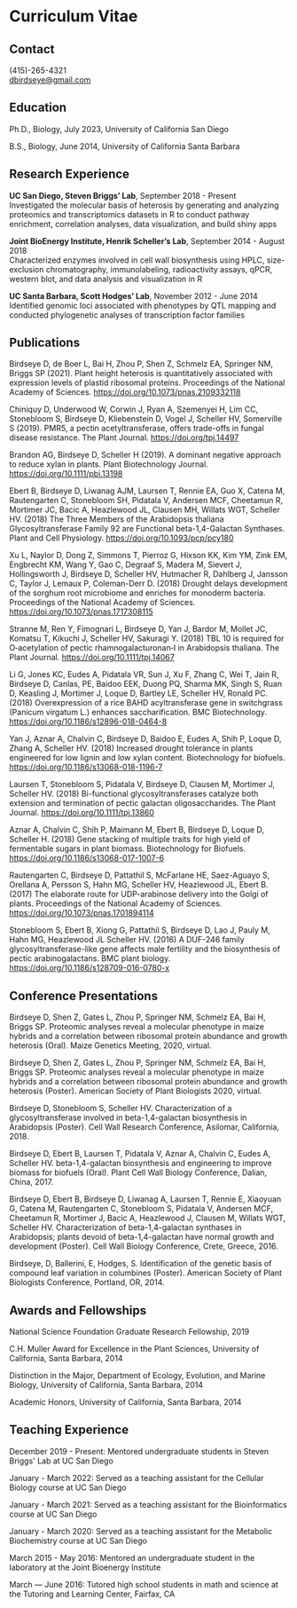# Curriculum Vitae

## Contact

(415)-265-4321<br>
dbirdseye@gmail.com

## Education

Ph.D., Biology, July 2023, University of California San Diego

B.S., Biology, June 2014, University of California Santa Barbara

## Research Experience

**UC San Diego, Steven Briggs’ Lab**, September 2018 - Present<br>
Investigated the molecular basis of heterosis by generating and analyzing proteomics and transcriptomics datasets in R to conduct pathway enrichment, correlation analyses, data visualization, and build shiny apps

**Joint BioEnergy Institute, Henrik Scheller’s Lab**, September 2014 - August 2018<br>
Characterized enzymes involved in cell wall biosynthesis using HPLC, size-exclusion chromatography, immunolabeling, radioactivity assays, qPCR, western blot, and data analysis and visualization in R

**UC Santa Barbara, Scott Hodges’ Lab**, November 2012 - June 2014<br>
Identified genomic loci associated with phenotypes by QTL mapping and conducted phylogenetic analyses of transcription factor families

## Publications

Birdseye D, de Boer L, Bai H, Zhou P, Shen Z, Schmelz EA, Springer NM, Briggs SP (2021). Plant height heterosis is quantitatively associated with expression levels of plastid ribosomal proteins. Proceedings of the National Academy of Sciences. https://doi.org/10.1073/pnas.2109332118

Chiniquy D, Underwood W, Corwin J, Ryan A, Szemenyei H, Lim CC, Stonebloom S, Birdseye D, Kliebenstein D, Vogel J, Scheller HV, Somerville S (2019). PMR5, a pectin acetyltransferase, offers trade-offs in fungal disease resistance. The Plant Journal. https://doi.org/tpj.14497

Brandon AG, Birdseye D, Scheller H (2019). A dominant negative approach to reduce xylan in plants. Plant Biotechnology Journal. https://doi.org/10.1111/pbi.13198

Ebert B, Birdseye D, Liwanag AJM, Laursen T, Rennie EA, Guo X, Catena M, Rautengarten C, Stonebloom SH, Pidatala V, Andersen MCF, Cheetamun R, Mortimer JC, Bacic A, Heazlewood JL, Clausen MH, Willats WGT, Scheller HV. (2018) The Three Members of the Arabidopsis thaliana Glycosyltransferase Family 92 are Functional beta-1,4-Galactan Synthases. Plant and Cell Physiology. https://doi.org/10.1093/pcp/pcy180

Xu L, Naylor D, Dong Z, Simmons T, Pierroz G, Hixson KK, Kim YM, Zink EM, Engbrecht KM, Wang Y, Gao C, Degraaf S, Madera M, Sievert J, Hollingsworth J, Birdseye D, Scheller HV, Hutmacher R, Dahlberg J, Jansson C, Taylor J, Lemaux P, Coleman-Derr D. (2018) Drought delays development of the sorghum root microbiome and enriches for monoderm bacteria. Proceedings of the National Academy of Sciences. https://doi.org/10.1073/pnas.1717308115

Stranne M, Ren Y, Fimognari L, Birdseye D, Yan J, Bardor M, Mollet JC, Komatsu T, Kikuchi J, Scheller HV, Sakuragi Y. (2018) TBL 10 is required for O‐acetylation of pectic rhamnogalacturonan‐I in Arabidopsis thaliana. The Plant Journal. https://doi.org/10.1111/tpj.14067

Li G, Jones KC, Eudes A, Pidatala VR, Sun J, Xu F, Zhang C, Wei T, Jain R, Birdseye D, Canlas, PE, Baidoo EEK, Duong PQ, Sharma MK, Singh S, Ruan D, Keasling J, Mortimer J, Loque D, Bartley LE, Scheller HV, Ronald PC. (2018) Overexpression of a rice BAHD acyltransferase gene in switchgrass (Panicum virgatum L.) enhances saccharification. BMC Biotechnology. https://doi.org/10.1186/s12896-018-0464-8

Yan J, Aznar A, Chalvin C, Birdseye D, Baidoo E, Eudes A, Shih P, Loque D, Zhang A, Scheller HV. (2018) Increased drought tolerance in plants engineered for low lignin and low xylan content. Biotechnology for biofuels. https://doi.org/10.1186/s13068-018-1196-7

Laursen T, Stonebloom S, Pidatala V, Birdseye D, Clausen M, Mortimer J, Scheller HV. (2018) Bi-functional glycosyltransferases catalyze both extension and termination of pectic galactan oligosaccharides. The Plant Journal.  https://doi.org/10.1111/tpj.13860

Aznar A, Chalvin C, Shih P, Maimann M, Ebert B, Birdseye D, Loque D, Scheller H. (2018) Gene stacking of multiple traits for high yield of fermentable sugars in plant biomass. Biotechnology for Biofuels. https://doi.org/10.1186/s13068-017-1007-6

Rautengarten C, Birdseye D, Pattathil S, McFarlane HE, Saez-Aguayo S, Orellana A, Persson S, Hahn MG, Scheller HV, Heazlewood JL, Ebert B. (2017) The elaborate route for UDP-arabinose delivery into the Golgi of plants. Proceedings of the National Academy of Sciences. https://doi.org/10.1073/pnas.1701894114

Stonebloom S, Ebert B, Xiong G, Pattathil S, Birdseye D, Lao J, Pauly M, Hahn MG, Heazlewood JL Scheller HV. (2016) A DUF-246 family glycosyltransferase-like gene affects male fertility and the biosynthesis of pectic arabinogalactans. BMC plant biology. https://doi.org/10.1186/s128709-016-0780-x

## Conference Presentations

Birdseye D, Shen Z, Gates L, Zhou P, Springer NM, Schmelz EA, Bai H, Briggs SP. Proteomic analyses reveal a molecular phenotype in maize hybrids and a correlation between ribosomal protein abundance and growth heterosis (Oral). Maize Genetics Meeting, 2020, virtual.

Birdseye D, Shen Z, Gates L, Zhou P, Springer NM, Schmelz EA, Bai H, Briggs SP.  Proteomic analyses reveal a molecular phenotype in maize hybrids and a correlation between ribosomal protein abundance and growth heterosis (Poster). American Society of Plant Biologists 2020, virtual.

Birdseye D, Stonebloom S, Scheller HV. Characterization of a glycosyltransferase involved in beta-1,4-galactan biosynthesis in Arabidopsis (Poster). Cell Wall Research Conference, Asilomar, California, 2018.

Birdseye D, Ebert B, Laursen T, Pidatala V, Aznar A, Chalvin C, Eudes A, Scheller HV. beta-1,4-galactan biosynthesis and engineering to improve biomass for biofuels (Oral). Plant Cell Wall Biology Conference, Dalian, China, 2017.

Birdseye D, Ebert B, Birdseye D, Liwanag A, Laursen T, Rennie E, Xiaoyuan G, Catena M, Rautengarten C, Stonebloom S, Pidatala V, Andersen MCF, Cheetamun R, Mortimer J, Bacic A, Heazlewood J, Clausen M, Willats WGT, Scheller HV. Characterization of beta-1,4-galactan synthases in Arabidopsis; plants devoid of beta-1,4-galactan have normal growth and development (Poster). Cell Wall Biology Conference, Crete, Greece, 2016.

Birdseye, D, Ballerini, E, Hodges, S. Identification of the genetic basis of compound leaf variation in columbines (Poster). American Society of Plant Biologists Conference, Portland, OR, 2014.

## Awards and Fellowships

National Science Foundation Graduate Research Fellowship, 2019

C.H. Muller Award for Excellence in the Plant Sciences, University of California, Santa Barbara, 2014

Distinction in the Major, Department of Ecology, Evolution, and Marine Biology, University of California, Santa Barbara, 2014

Academic Honors, University of California, Santa Barbara, 2014

## Teaching Experience

December 2019 - Present: Mentored undergraduate students in Steven Briggs' Lab at UC San Diego

January - March 2022: Served as a teaching assistant for the Cellular Biology course at UC San Diego

January - March 2021: Served as a teaching assistant for the Bioinformatics course at UC San Diego

January - March 2020: Served as a teaching assistant for the Metabolic Biochemistry course at UC San Diego

March 2015 - May 2016: Mentored an undergraduate student in the laboratory at the Joint Bioenergy Institute

March — June 2016: Tutored high school students in math and science at the Tutoring and Learning Center, Fairfax, CA
